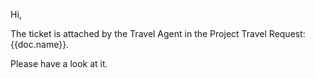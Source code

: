 Hi,<br>

The ticket is attached by the Travel Agent in the Project Travel Request: {{doc.name}}.<br>

Please have a look at it.